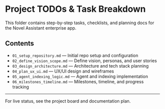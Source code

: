 # Project TODOs & Task Breakdown

This folder contains step-by-step tasks, checklists, and planning docs for the Novel Assistant enterprise app.

## Contents
- `01_setup_repository.md` — Initial repo setup and configuration
- `02_define_vision_scope.md` — Define vision, personas, and user stories
- `03_design_architecture.md` — Architecture and tech stack planning
- `04_plan_ux_ui.md` — UX/UI design and wireframes
- `05_agent_indexing_logic.md` — Agent and indexing implementation
- `06_milestones_timeline.md` — Milestones, timeline, and progress tracking

---

For live status, see the project board and documentation plan.
